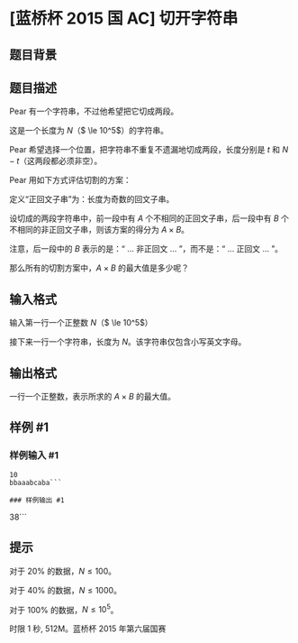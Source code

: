 # [蓝桥杯 2015 国 AC] 切开字符串

## 题目背景



## 题目描述

Pear 有一个字符串，不过他希望把它切成两段。

这是一个长度为 $N$（$ \le 10^5$）的字符串。

Pear 希望选择一个位置，把字符串不重复不遗漏地切成两段，长度分别是 $t$ 和 $N-t$（这两段都必须非空）。

Pear 用如下方式评估切割的方案：

定义“正回文子串”为：长度为奇数的回文子串。

设切成的两段字符串中，前一段中有 $A$ 个不相同的正回文子串，后一段中有 $B$ 个不相同的非正回文子串，则该方案的得分为 $A \times B$。

注意，后一段中的 $B$ 表示的是：“ ... 非正回文 ... ”，而不是：“ ... 正回文 ... ”。

那么所有的切割方案中，$A \times B$ 的最大值是多少呢？

## 输入格式

输入第一行一个正整数 $N$（$ \le 10^5$）

接下来一行一个字符串，长度为 $N$。该字符串仅包含小写英文字母。

## 输出格式

一行一个正整数，表示所求的 $A \times B$ 的最大值。

## 样例 #1

### 样例输入 #1
```
10
bbaaabcaba```

### 样例输出 #1

```
38```

## 提示

对于 $20\%$ 的数据，$N \le 100$。

对于 $40\%$ 的数据，$N \le 1000$。

对于 $100\%$ 的数据，$N \le 10^5$。

时限 1 秒, 512M。蓝桥杯 2015 年第六届国赛
